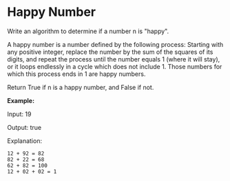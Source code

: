 # Happy Number

Write an algorithm to determine if a number n is "happy".

A happy number is a number defined by the following process: Starting with any positive integer, replace the number by the sum of the squares of its digits, and repeat the process until the number equals 1 (where it will stay), or it loops endlessly in a cycle which does not include 1. Those numbers for which this process ends in 1 are happy numbers.

Return True if n is a happy number, and False if not.

**Example:**

Input: 19

Output: true

Explanation:

```
12 + 92 = 82
82 + 22 = 68
62 + 82 = 100
12 + 02 + 02 = 1
```
